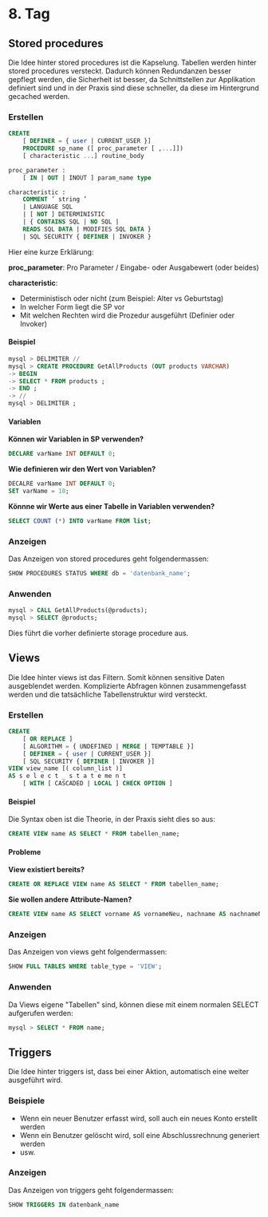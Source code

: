 # 8. Tag
## Stored procedures
Die Idee hinter stored procedures ist die Kapselung. Tabellen werden hinter stored procedures versteckt. Dadurch können Redundanzen besser gepflegt werden, die Sicherheit ist besser, da Schnittstellen zur Applikation definiert sind und in der Praxis sind diese schneller, da diese im Hintergrund gecached werden.

### Erstellen
```sql
CREATE
    [ DEFINER = { user | CURRENT_USER }]
    PROCEDURE sp_name ([ proc_parameter [ ,...]])
    [ characteristic ...] routine_body

proc_parameter :
    [ IN | OUT | INOUT ] param_name type

characteristic :
    COMMENT ’ string ’
    | LANGUAGE SQL
    | [ NOT ] DETERMINISTIC
    | { CONTAINS SQL | NO SQL |
    READS SQL DATA | MODIFIES SQL DATA }
    | SQL SECURITY { DEFINER | INVOKER }
```
Hier eine kurze Erklärung:

**proc_parameter**: Pro Parameter / Eingabe- oder Ausgabewert (oder beides)

**characteristic**:
- Deterministisch oder nicht (zum Beispiel: Alter vs Geburtstag)
- In welcher Form liegt die SP vor
- Mit welchen Rechten wird die Prozedur ausgeführt (Definier oder Invoker)

#### Beispiel
```sql
mysql > DELIMITER //
mysql > CREATE PROCEDURE GetAllProducts (OUT products VARCHAR)
-> BEGIN
-> SELECT * FROM products ;
-> END ;
-> //
mysql > DELIMITER ;
```

#### Variablen
**Können wir Variablen in SP verwenden?**
```sql
DECLARE varName INT DEFAULT 0;
```

**Wie definieren wir den Wert von Variablen?**
```sql
DECALRE varName INT DEFAULT 0;
SET varName = 10;
```

**Könnne wir Werte aus einer Tabelle in Variablen verwenden?**
```sql
SELECT COUNT (*) INTO varName FROM list;
```


### Anzeigen
Das Anzeigen von stored procedures geht folgendermassen:
```sql
SHOW PROCEDURES STATUS WHERE db = 'datenbank_name';
```

### Anwenden
```sql
mysql > CALL GetAllProducts(@products);
mysql > SELECT @products;
```
Dies führt die vorher definierte storage procedure aus.


## Views
Die Idee hinter views ist das Filtern. Somit können sensitive Daten ausgeblendet werden. Komplizierte Abfragen können zusammengefasst werden und die tatsächliche Tabellenstruktur wird versteckt. 

### Erstellen
```sql
CREATE
    [ OR REPLACE ]
    [ ALGORITHM = { UNDEFINED | MERGE | TEMPTABLE }]
    [ DEFINER = { user | CURRENT_USER }]
    [ SQL SECURITY { DEFINER | INVOKER }]
VIEW view_name [( column_list )]
AS s e l e c t _ s t a t e me n t
    [ WITH [ CASCADED | LOCAL ] CHECK OPTION ]
```

#### Beispiel
Die Syntax oben ist die Theorie, in der Praxis sieht dies so aus:
```sql
CREATE VIEW name AS SELECT * FROM tabellen_name;
```

#### Probleme
**View existiert bereits?**
```sql
CREATE OR REPLACE VIEW name AS SELECT * FROM tabellen_name;
```

**Sie wollen andere Attribute-Namen?**
```sql
CREATE VIEW name AS SELECT vorname AS vornameNeu, nachname AS nachnameNeu FROM tabellen_name;
```


### Anzeigen
Das Anzeigen von views geht folgendermassen:
```sql
SHOW FULL TABLES WHERE table_type = 'VIEW';
```

### Anwenden
Da Views eigene "Tabellen" sind, können diese mit einem normalen SELECT aufgerufen werden:
```sql
mysql > SELECT * FROM name;
```


## Triggers
Die Idee hinter triggers ist, dass bei einer Aktion, automatisch eine weiter ausgeführt wird.

### Beispiele
- Wenn ein neuer Benutzer erfasst wird, soll auch ein neues Konto erstellt werden
- Wenn ein Benutzer gelöscht wird, soll eine Abschlussrechnung generiert werden
- usw.

### Anzeigen
Das Anzeigen von triggers geht folgendermassen:
```sql
SHOW TRIGGERS IN datenbank_name
```